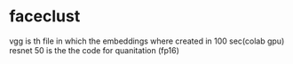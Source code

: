 # faceclust
vgg is th file in which the embeddings where created in 100 sec(colab gpu)
resnet 50 is the the code for quanitation (fp16)
